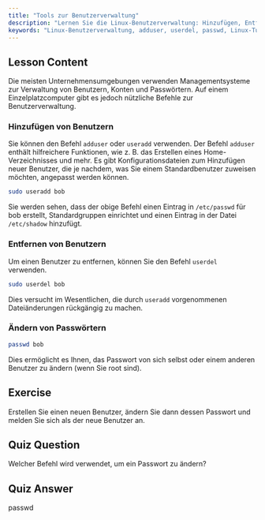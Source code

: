 ```yaml
---
title: "Tools zur Benutzerverwaltung"
description: "Lernen Sie die Linux-Benutzerverwaltung: Hinzufügen, Entfernen und Ändern von Passwörtern mit den Befehlen useradd, userdel und passwd. Starten Sie mit dieser anfängerfreundlichen Anleitung!"
keywords: "Linux-Benutzerverwaltung, adduser, userdel, passwd, Linux-Tutorial, Linux für Anfänger, Benutzerkonten, Linux-Befehle"
---
```


## Lesson Content

Die meisten Unternehmensumgebungen verwenden Managementsysteme zur Verwaltung von Benutzern, Konten und Passwörtern. Auf einem Einzelplatzcomputer gibt es jedoch nützliche Befehle zur Benutzerverwaltung.

### Hinzufügen von Benutzern

Sie können den Befehl `adduser` oder `useradd` verwenden. Der Befehl `adduser` enthält hilfreichere Funktionen, wie z. B. das Erstellen eines Home-Verzeichnisses und mehr. Es gibt Konfigurationsdateien zum Hinzufügen neuer Benutzer, die je nachdem, was Sie einem Standardbenutzer zuweisen möchten, angepasst werden können.

```bash
sudo useradd bob
```

Sie werden sehen, dass der obige Befehl einen Eintrag in `/etc/passwd` für bob erstellt, Standardgruppen einrichtet und einen Eintrag in der Datei `/etc/shadow` hinzufügt.

### Entfernen von Benutzern

Um einen Benutzer zu entfernen, können Sie den Befehl `userdel` verwenden.

```bash
sudo userdel bob
```

Dies versucht im Wesentlichen, die durch `useradd` vorgenommenen Dateiänderungen rückgängig zu machen.

### Ändern von Passwörtern

```bash
passwd bob
```

Dies ermöglicht es Ihnen, das Passwort von sich selbst oder einem anderen Benutzer zu ändern (wenn Sie root sind).

## Exercise

Erstellen Sie einen neuen Benutzer, ändern Sie dann dessen Passwort und melden Sie sich als der neue Benutzer an.

## Quiz Question

Welcher Befehl wird verwendet, um ein Passwort zu ändern?

## Quiz Answer

passwd
